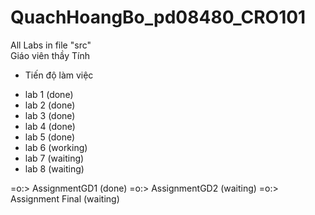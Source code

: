 # QuachHoangBo_pd08480_CRO101

All Labs in file "src" <br/>
Giáo viên thầy Tính

- Tiến độ làm việc

* lab 1 (done)
* lab 2 (done)
* lab 3 (done)
* lab 4 (done)
* lab 5 (done)
* lab 6 (working)
* lab 7 (waiting)
* lab 8 (waiting)

=o:> AssignmentGD1 (done)
=o:> AssignmentGD2 (waiting)
=o:> Assignment Final (waiting)
